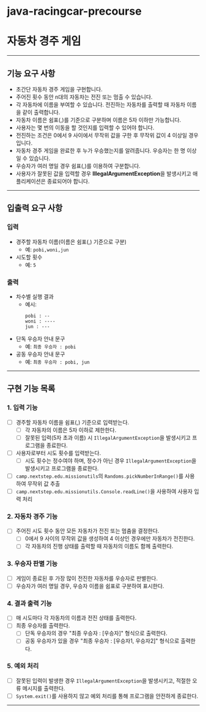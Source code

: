 # java-racingcar-precourse


# 자동차 경주 게임


---
## 기능 요구 사항

- 초간단 자동차 경주 게임을 구현합니다.
- 주어진 횟수 동안 n대의 자동차는 전진 또는 멈출 수 있습니다.
- 각 자동차에 이름을 부여할 수 있습니다. 전진하는 자동차를 출력할 때 자동차 이름을 같이 출력합니다.
- 자동차 이름은 쉼표(,)를 기준으로 구분하며 이름은 5자 이하만 가능합니다.
- 사용자는 몇 번의 이동을 할 것인지를 입력할 수 있어야 합니다.
- 전진하는 조건은 0에서 9 사이에서 무작위 값을 구한 후 무작위 값이 4 이상일 경우입니다.
- 자동차 경주 게임을 완료한 후 누가 우승했는지를 알려줍니다. 우승자는 한 명 이상일 수 있습니다.
- 우승자가 여러 명일 경우 쉼표(,)를 이용하여 구분합니다.
- 사용자가 잘못된 값을 입력할 경우 **IllegalArgumentException**을 발생시키고 애플리케이션은 종료되어야 합니다.

---

## 입출력 요구 사항

### 입력
- 경주할 자동차 이름(이름은 쉼표(,) 기준으로 구분)
  - 예: `pobi,woni,jun`
- 시도할 횟수
  - 예: `5`

### 출력
- 차수별 실행 결과
  - 예시: 
    ```
    pobi : --
    woni : ----
    jun : ---
    ```
- 단독 우승자 안내 문구
  - 예: `최종 우승자 : pobi`
- 공동 우승자 안내 문구
  - 예: `최종 우승자 : pobi, jun`

---

## 구현 기능 목록

### 1. 입력 기능
- [ ] 경주할 자동차 이름을 쉼표(,) 기준으로 입력받는다.
  - [ ] 각 자동차의 이름은 5자 이하로 제한한다.
  - [ ] 잘못된 입력(5자 초과 이름) 시 `IllegalArgumentException`을 발생시키고 프로그램을 종료한다.
- [ ] 사용자로부터 시도 횟수를 입력받는다.
  - [ ] 시도 횟수는 정수여야 하며, 정수가 아닌 경우 `IllegalArgumentException`을 발생시키고 프로그램을 종료한다.
- [ ] `camp.nextstep.edu.missionutils`의 `Randoms.pickNumberInRange()`를 사용하여 무작위 값 추출
- [ ] `camp.nextstep.edu.missionutils.Console.readLine()`을 사용하여 사용자 입력 처리

### 2. 자동차 경주 기능
- [ ] 주어진 시도 횟수 동안 모든 자동차가 전진 또는 멈춤을 결정한다.
  - [ ] 0에서 9 사이의 무작위 값을 생성하여 4 이상인 경우에만 자동차가 전진한다.
  - [ ] 각 자동차의 진행 상태를 출력할 때 자동차의 이름도 함께 출력한다.

### 3. 우승자 판별 기능
- [ ] 게임이 종료된 후 가장 많이 전진한 자동차를 우승자로 판별한다.
- [ ] 우승자가 여러 명일 경우, 우승자 이름을 쉼표로 구분하여 표시한다.

### 4. 결과 출력 기능
- [ ] 매 시도마다 각 자동차의 이름과 전진 상태를 출력한다.
- [ ] 최종 우승자를 출력한다.
  - [ ] 단독 우승자의 경우 "최종 우승자 : [우승자]" 형식으로 출력한다.
  - [ ] 공동 우승자가 있을 경우 "최종 우승자 : [우승자1, 우승자2]" 형식으로 출력한다.

### 5. 예외 처리
- [ ] 잘못된 입력이 발생한 경우 `IllegalArgumentException`을 발생시키고, 적절한 오류 메시지를 출력한다.
- [ ] `System.exit()`를 사용하지 않고 예외 처리를 통해 프로그램을 안전하게 종료한다.

---
